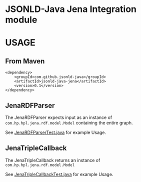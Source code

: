 JSONLD-Java Jena Integration module
===================================

USAGE
=====

From Maven
----------

    <dependency>
        <groupId>com.github.jsonld-java</groupId>
        <artifactId>jsonld-java-jena</artifactId>
        <version>0.1</version>
    </dependency>

JenaRDFParser
-------------

The JenaRDFParser expects input as an instance of `com.hp.hpl.jena.rdf.model.Model` containing the entire graph.

See [JenaRDFParserTest.java](./src/test/java/com/github/jsonldjava/impl/JenaRDFParserTest.java) for example Usage.

JenaTripleCallback
------------------

The JenaTripleCallback returns an instance of `com.hp.hpl.jena.rdf.model.Model`

See [JenaTripleCallbackTest.java](./src/test/java/com/github/jsonldjava/impl/JenaTripleCallbackTest.java) for example Usage.
